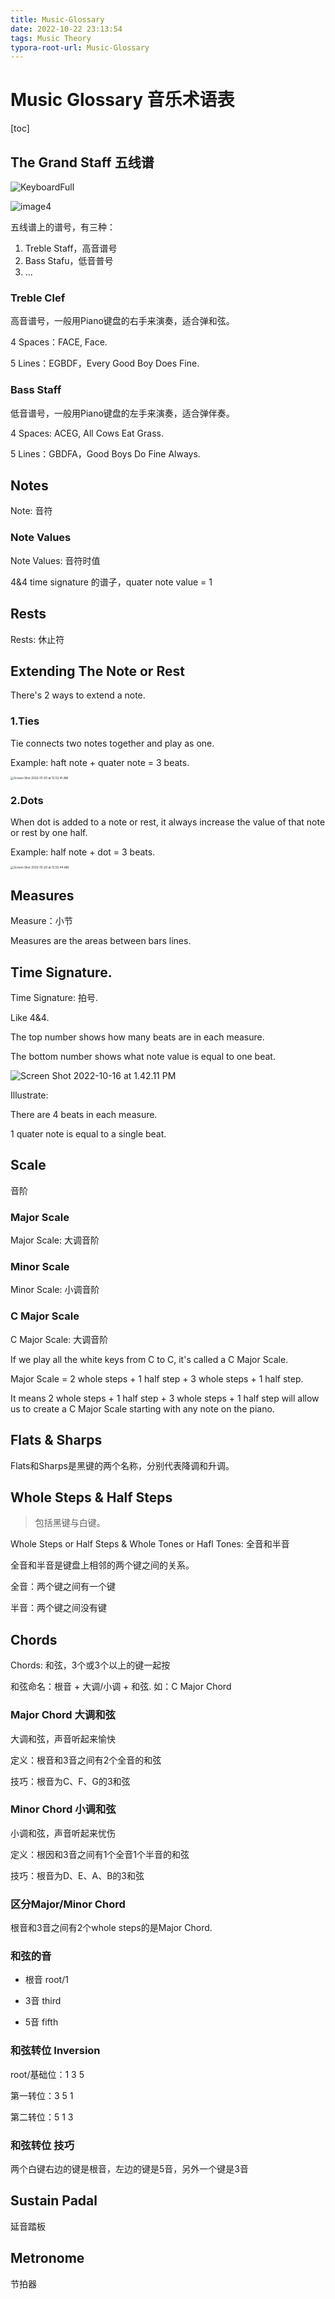 ```yaml
---
title: Music-Glossary
date: 2022-10-22 23:13:54
tags: Music Theory
typora-root-url: Music-Glossary
---
```


# Music Glossary 音乐术语表

[toc]



## The Grand Staff 五线谱

![KeyboardFull](KeyboardFull.gif)

![image4](image4.jpeg)



五线谱上的谱号，有三种：

1. Treble Staff，高音谱号
2. Bass Stafu，低音普号
3. ...

### Treble Clef

高音谱号，一般用Piano键盘的右手来演奏，适合弹和弦。

4 Spaces：FACE, Face.

5 Lines：EGBDF，Every Good Boy Does Fine.

### Bass Staff

低音谱号，一般用Piano键盘的左手来演奏，适合弹伴奏。

4 Spaces: ACEG, All Cows Eat Grass.

5 Lines：GBDFA，Good Boys Do Fine Always.

## Notes

Note: 音符



### Note Values

Note Values: 音符时值

4&4 time signature 的谱子，quater note value = 1



## Rests

Rests: 休止符



## Extending The Note or Rest

There's  2 ways to extend a note.

### 1.Ties

Tie connects two notes together and play as one.

Example: haft note + quater note = 3 beats.

<img src="Screen%20Shot%202022-10-20%20at%2012.52.41%20AM.png" alt="Screen Shot 2022-10-20 at 12.52.41 AM" style="zoom:33%;" />

### 2.Dots

When dot is added to a note or rest, it always increase the value of that note or rest by one half.

Example: half note + dot = 3 beats.

<img src="/Screen%20Shot%202022-10-20%20at%2012.55.44%20AM.png" alt="Screen Shot 2022-10-20 at 12.55.44 AM" style="zoom:33%;" />

## Measures

Measure：小节

Measures are the areas between bars lines.

## Time Signature.

Time Signature: 拍号.

 Like 4&4.

The top number shows how many beats are in each measure.

The bottom number shows what note value is equal to one beat.

![Screen Shot 2022-10-16 at 1.42.11 PM](/Screen%20Shot%202022-10-16%20at%201.42.11%20PM.png)

Illustrate: 

There are 4 beats in each measure.

1 quater note is equal to a single beat.

## Scale

音阶

### Major Scale

Major Scale: 大调音阶

### Minor Scale

Minor Scale: 小调音阶

### C Major Scale

C Major Scale: 大调音阶

If we play all the white keys from C to C, it's called a C Major Scale.

Major Scale = 2 whole steps + 1 half step + 3 whole steps + 1 half step.

It means 2 whole steps + 1 half step + 3 whole steps + 1 half step will allow us to create a C Major Scale starting with any note on the piano.

## Flats & Sharps

Flats和Sharps是黑键的两个名称，分别代表降调和升调。

## Whole Steps & Half Steps

> 包括黑键与白键。

Whole Steps or Half Steps & Whole Tones or Hafl Tones: 全音和半音

全音和半音是键盘上相邻的两个键之间的关系。

全音：两个键之间有一个键

半音：两个键之间没有键

## Chords

Chords: 和弦，3个或3个以上的键一起按

和弦命名：根音 + 大调/小调 + 和弦. 如：C Major Chord

### Major Chord 大调和弦

大调和弦，声音听起来愉快

定义：根音和3音之间有2个全音的和弦

技巧：根音为C、F、G的3和弦

### Minor Chord 小调和弦

小调和弦，声音听起来忧伤

定义：根因和3音之间有1个全音1个半音的和弦

技巧：根音为D、E、A、B的3和弦

### 区分Major/Minor Chord

根音和3音之间有2个whole steps的是Major Chord.

### 和弦的音

- 根音 root/1

- 3音 third

- 5音 fifth

### 和弦转位 Inversion

root/基础位：1 3 5

第一转位：3 5 1

第二转位：5 1 3

### 和弦转位 技巧

两个白键右边的键是根音，左边的键是5音，另外一个键是3音

## Sustain Padal

延音踏板

## Metronome

节拍器

